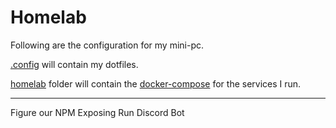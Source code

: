 # Homelab

Following are the configuration for my mini-pc.

[.config](./config) will contain my dotfiles.

[homelab](./homelab) folder will contain the [docker-compose](./homelab/docker-compose.yml) for the services I run.

---

Figure our NPM Exposing
Run Discord Bot